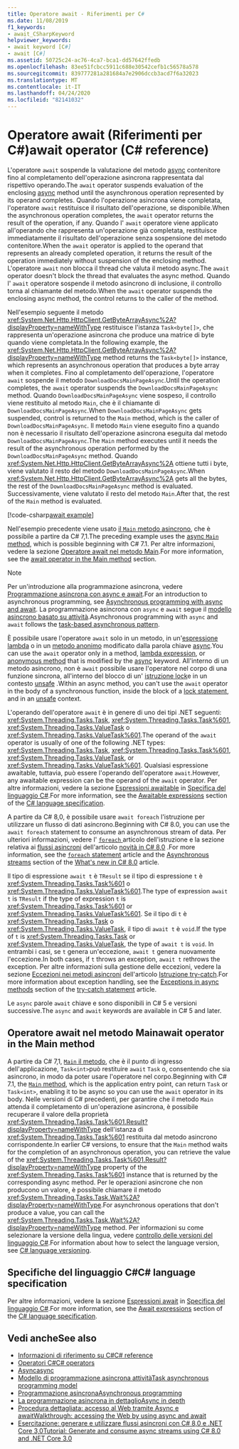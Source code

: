 ```yaml
---
title: Operatore await - Riferimenti per C#
ms.date: 11/08/2019
f1_keywords:
- await_CSharpKeyword
helpviewer_keywords:
- await keyword [C#]
- await [C#]
ms.assetid: 50725c24-ac76-4ca7-bca1-dd57642ffedb
ms.openlocfilehash: 83ee51fcbcc5911c688e30542cefb1c56578a578
ms.sourcegitcommit: 839777281a281684a7e2906dccb3acd7f6a32023
ms.translationtype: MT
ms.contentlocale: it-IT
ms.lasthandoff: 04/24/2020
ms.locfileid: "82141032"
---
```

# <a name="await-operator-c-reference"></a><span data-ttu-id="a8472-102">Operatore await (Riferimenti per C#)</span><span class="sxs-lookup"><span data-stu-id="a8472-102">await operator (C# reference)</span></span>

<span data-ttu-id="a8472-103">L'operatore `await` sospende la valutazione del metodo [async](../keywords/async.md) contenitore fino al completamento dell'operazione asincrona rappresentata dal rispettivo operando.</span><span class="sxs-lookup"><span data-stu-id="a8472-103">The `await` operator suspends evaluation of the enclosing [async](../keywords/async.md) method until the asynchronous operation represented by its operand completes.</span></span> <span data-ttu-id="a8472-104">Quando l'operazione asincrona viene completata, l'operatore `await` restituisce il risultato dell'operazione, se disponibile.</span><span class="sxs-lookup"><span data-stu-id="a8472-104">When the asynchronous operation completes, the `await` operator returns the result of the operation, if any.</span></span> <span data-ttu-id="a8472-105">Quando l' `await` operatore viene applicato all'operando che rappresenta un'operazione già completata, restituisce immediatamente il risultato dell'operazione senza sospensione del metodo contenitore.</span><span class="sxs-lookup"><span data-stu-id="a8472-105">When the `await` operator is applied to the operand that represents an already completed operation, it returns the result of the operation immediately without suspension of the enclosing method.</span></span> <span data-ttu-id="a8472-106">L'operatore `await` non blocca il thread che valuta il metodo async.</span><span class="sxs-lookup"><span data-stu-id="a8472-106">The `await` operator doesn't block the thread that evaluates the async method.</span></span> <span data-ttu-id="a8472-107">Quando l' `await` operatore sospende il metodo asincrono di inclusione, il controllo torna al chiamante del metodo.</span><span class="sxs-lookup"><span data-stu-id="a8472-107">When the `await` operator suspends the enclosing async method, the control returns to the caller of the method.</span></span>

<span data-ttu-id="a8472-108">Nell'esempio seguente il metodo <xref:System.Net.Http.HttpClient.GetByteArrayAsync%2A?displayProperty=nameWithType> restituisce l'istanza `Task<byte[]>`, che rappresenta un'operazione asincrona che produce una matrice di byte quando viene completata.</span><span class="sxs-lookup"><span data-stu-id="a8472-108">In the following example, the <xref:System.Net.Http.HttpClient.GetByteArrayAsync%2A?displayProperty=nameWithType> method returns the `Task<byte[]>` instance, which represents an asynchronous operation that produces a byte array when it completes.</span></span> <span data-ttu-id="a8472-109">Fino al completamento dell'operazione, l'operatore `await` sospende il metodo `DownloadDocsMainPageAsync`.</span><span class="sxs-lookup"><span data-stu-id="a8472-109">Until the operation completes, the `await` operator suspends the `DownloadDocsMainPageAsync` method.</span></span> <span data-ttu-id="a8472-110">Quando `DownloadDocsMainPageAsync` viene sospeso, il controllo viene restituito al metodo `Main`, che è il chiamante di `DownloadDocsMainPageAsync`.</span><span class="sxs-lookup"><span data-stu-id="a8472-110">When `DownloadDocsMainPageAsync` gets suspended, control is returned to the `Main` method, which is the caller of `DownloadDocsMainPageAsync`.</span></span> <span data-ttu-id="a8472-111">Il metodo `Main` viene eseguito fino a quando non è necessario il risultato dell'operazione asincrona eseguita dal metodo `DownloadDocsMainPageAsync`.</span><span class="sxs-lookup"><span data-stu-id="a8472-111">The `Main` method executes until it needs the result of the asynchronous operation performed by the `DownloadDocsMainPageAsync` method.</span></span> <span data-ttu-id="a8472-112">Quando <xref:System.Net.Http.HttpClient.GetByteArrayAsync%2A> ottiene tutti i byte, viene valutato il resto del metodo `DownloadDocsMainPageAsync`.</span><span class="sxs-lookup"><span data-stu-id="a8472-112">When <xref:System.Net.Http.HttpClient.GetByteArrayAsync%2A> gets all the bytes, the rest of the `DownloadDocsMainPageAsync` method is evaluated.</span></span> <span data-ttu-id="a8472-113">Successivamente, viene valutato il resto del metodo `Main`.</span><span class="sxs-lookup"><span data-stu-id="a8472-113">After that, the rest of the `Main` method is evaluated.</span></span>

[!code-csharp[await example](snippets/AwaitOperator.cs)]

<span data-ttu-id="a8472-114">Nell'esempio precedente viene usato [il `Main` metodo asincrono](../../programming-guide/main-and-command-args/index.md), che è possibile a partire da C# 7,1.</span><span class="sxs-lookup"><span data-stu-id="a8472-114">The preceding example uses the [async `Main` method](../../programming-guide/main-and-command-args/index.md), which is possible beginning with C# 7.1.</span></span> <span data-ttu-id="a8472-115">Per altre informazioni, vedere la sezione [Operatore await nel metodo Main](#await-operator-in-the-main-method).</span><span class="sxs-lookup"><span data-stu-id="a8472-115">For more information, see the [await operator in the Main method](#await-operator-in-the-main-method) section.</span></span>

> [!NOTE]
> <span data-ttu-id="a8472-116">Per un'introduzione alla programmazione asincrona, vedere [Programmazione asincrona con async e await](../../programming-guide/concepts/async/index.md).</span><span class="sxs-lookup"><span data-stu-id="a8472-116">For an introduction to asynchronous programming, see [Asynchronous programming with async and await](../../programming-guide/concepts/async/index.md).</span></span> <span data-ttu-id="a8472-117">La programmazione asincrona con `async` e `await` segue il [modello asincrono basato su attività](../../../standard/asynchronous-programming-patterns/task-based-asynchronous-pattern-tap.md).</span><span class="sxs-lookup"><span data-stu-id="a8472-117">Asynchronous programming with `async` and `await` follows the [task-based asynchronous pattern](../../../standard/asynchronous-programming-patterns/task-based-asynchronous-pattern-tap.md).</span></span>

<span data-ttu-id="a8472-118">È possibile usare l'operatore `await` solo in un metodo, in un'[espressione lambda](../../programming-guide/statements-expressions-operators/lambda-expressions.md) o in un [metodo anonimo](delegate-operator.md) modificato dalla parola chiave [async](../keywords/async.md).</span><span class="sxs-lookup"><span data-stu-id="a8472-118">You can use the `await` operator only in a method, [lambda expression](../../programming-guide/statements-expressions-operators/lambda-expressions.md), or [anonymous method](delegate-operator.md) that is modified by the [async](../keywords/async.md) keyword.</span></span> <span data-ttu-id="a8472-119">All'interno di un metodo asincrono, non è `await` possibile usare l'operatore nel corpo di una funzione sincrona, all'interno del blocco di un' [istruzione lock](../keywords/lock-statement.md)e in un contesto [unsafe](../keywords/unsafe.md) .</span><span class="sxs-lookup"><span data-stu-id="a8472-119">Within an async method, you can't use the `await` operator in the body of a synchronous function, inside the block of a [lock statement](../keywords/lock-statement.md), and in an [unsafe](../keywords/unsafe.md) context.</span></span>

<span data-ttu-id="a8472-120">L'operando dell'operatore `await` è in genere di uno dei tipi .NET seguenti: <xref:System.Threading.Tasks.Task>, <xref:System.Threading.Tasks.Task%601>, <xref:System.Threading.Tasks.ValueTask> o <xref:System.Threading.Tasks.ValueTask%601>.</span><span class="sxs-lookup"><span data-stu-id="a8472-120">The operand of the `await` operator is usually of one of the following .NET types: <xref:System.Threading.Tasks.Task>, <xref:System.Threading.Tasks.Task%601>, <xref:System.Threading.Tasks.ValueTask>, or <xref:System.Threading.Tasks.ValueTask%601>.</span></span> <span data-ttu-id="a8472-121">Qualsiasi espressione awaitable, tuttavia, può essere l'operando dell'operatore `await`.</span><span class="sxs-lookup"><span data-stu-id="a8472-121">However, any awaitable expression can be the operand of the `await` operator.</span></span> <span data-ttu-id="a8472-122">Per altre informazioni, vedere la sezione [Espressioni awaitable](~/_csharplang/spec/expressions.md#awaitable-expressions) in [Specifica del linguaggio C#](~/_csharplang/spec/introduction.md).</span><span class="sxs-lookup"><span data-stu-id="a8472-122">For more information, see the [Awaitable expressions](~/_csharplang/spec/expressions.md#awaitable-expressions) section of the [C# language specification](~/_csharplang/spec/introduction.md).</span></span>

<span data-ttu-id="a8472-123">A partire da C# 8,0, è possibile usare `await foreach` l'istruzione per utilizzare un flusso di dati asincrono.</span><span class="sxs-lookup"><span data-stu-id="a8472-123">Beginning with C# 8.0, you can use the `await foreach` statement to consume an asynchronous stream of data.</span></span> <span data-ttu-id="a8472-124">Per ulteriori informazioni, vedere l' [ `foreach` ](../keywords/foreach-in.md) articolo dell'istruzione e la sezione relativa ai [flussi asincroni](../../whats-new/csharp-8.md#asynchronous-streams) dell'articolo [novità in C# 8,0](../../whats-new/csharp-8.md) .</span><span class="sxs-lookup"><span data-stu-id="a8472-124">For more information, see the [`foreach` statement](../keywords/foreach-in.md) article and the [Asynchronous streams](../../whats-new/csharp-8.md#asynchronous-streams) section of the [What's new in C# 8.0](../../whats-new/csharp-8.md) article.</span></span>

<span data-ttu-id="a8472-125">Il tipo di espressione `await t` è `TResult` se il tipo di espressione `t` è <xref:System.Threading.Tasks.Task%601> o <xref:System.Threading.Tasks.ValueTask%601>.</span><span class="sxs-lookup"><span data-stu-id="a8472-125">The type of expression `await t` is `TResult` if the type of expression `t` is <xref:System.Threading.Tasks.Task%601> or <xref:System.Threading.Tasks.ValueTask%601>.</span></span> <span data-ttu-id="a8472-126">Se il tipo di `t` è <xref:System.Threading.Tasks.Task> o <xref:System.Threading.Tasks.ValueTask>, il tipo di `await t` è `void`.</span><span class="sxs-lookup"><span data-stu-id="a8472-126">If the type of `t` is <xref:System.Threading.Tasks.Task> or <xref:System.Threading.Tasks.ValueTask>, the type of `await t` is `void`.</span></span> <span data-ttu-id="a8472-127">In entrambi i casi, se `t` genera un'eccezione, `await t` genera nuovamente l'eccezione.</span><span class="sxs-lookup"><span data-stu-id="a8472-127">In both cases, if `t` throws an exception, `await t` rethrows the exception.</span></span> <span data-ttu-id="a8472-128">Per altre informazioni sulla gestione delle eccezioni, vedere la sezione [Eccezioni nei metodi asincroni](../keywords/try-catch.md#exceptions-in-async-methods) dell'articolo [Istruzione try-catch](../keywords/try-catch.md).</span><span class="sxs-lookup"><span data-stu-id="a8472-128">For more information about exception handling, see the [Exceptions in async methods](../keywords/try-catch.md#exceptions-in-async-methods) section of the [try-catch statement](../keywords/try-catch.md) article.</span></span>

<span data-ttu-id="a8472-129">Le `async` parole `await` chiave e sono disponibili in C# 5 e versioni successive.</span><span class="sxs-lookup"><span data-stu-id="a8472-129">The `async` and `await` keywords are available in C# 5 and later.</span></span>

## <a name="await-operator-in-the-main-method"></a><span data-ttu-id="a8472-130">Operatore await nel metodo Main</span><span class="sxs-lookup"><span data-stu-id="a8472-130">await operator in the Main method</span></span>

<span data-ttu-id="a8472-131">A partire da C# 7,1, [ `Main` il metodo](../../programming-guide/main-and-command-args/index.md), che è il punto di ingresso dell'applicazione, `Task<int>`può restituire `await` `Task` o, consentendo che sia asincrono, in modo da poter usare l'operatore nel corpo.</span><span class="sxs-lookup"><span data-stu-id="a8472-131">Beginning with C# 7.1, the [`Main` method](../../programming-guide/main-and-command-args/index.md), which is the application entry point, can return `Task` or `Task<int>`, enabling it to be async so you can use the `await` operator in its body.</span></span> <span data-ttu-id="a8472-132">Nelle versioni di C# precedenti, per garantire che il metodo `Main` attenda il completamento di un'operazione asincrona, è possibile recuperare il valore della proprietà <xref:System.Threading.Tasks.Task%601.Result?displayProperty=nameWithType> dell'istanza di <xref:System.Threading.Tasks.Task%601> restituita dal metodo asincrono corrispondente.</span><span class="sxs-lookup"><span data-stu-id="a8472-132">In earlier C# versions, to ensure that the `Main` method waits for the completion of an asynchronous operation, you can retrieve the value of the <xref:System.Threading.Tasks.Task%601.Result?displayProperty=nameWithType> property of the <xref:System.Threading.Tasks.Task%601> instance that is returned by the corresponding async method.</span></span> <span data-ttu-id="a8472-133">Per le operazioni asincrone che non producono un valore, è possibile chiamare il metodo <xref:System.Threading.Tasks.Task.Wait%2A?displayProperty=nameWithType>.</span><span class="sxs-lookup"><span data-stu-id="a8472-133">For asynchronous operations that don't produce a value, you can call the <xref:System.Threading.Tasks.Task.Wait%2A?displayProperty=nameWithType> method.</span></span> <span data-ttu-id="a8472-134">Per informazioni su come selezionare la versione della lingua, vedere [controllo delle versioni del linguaggio C#](../configure-language-version.md).</span><span class="sxs-lookup"><span data-stu-id="a8472-134">For information about how to select the language version, see [C# language versioning](../configure-language-version.md).</span></span>

## <a name="c-language-specification"></a><span data-ttu-id="a8472-135">Specifiche del linguaggio C#</span><span class="sxs-lookup"><span data-stu-id="a8472-135">C# language specification</span></span>

<span data-ttu-id="a8472-136">Per altre informazioni, vedere la sezione [Espressioni await](~/_csharplang/spec/expressions.md#await-expressions) in [Specifica del linguaggio C#](~/_csharplang/spec/introduction.md).</span><span class="sxs-lookup"><span data-stu-id="a8472-136">For more information, see the [Await expressions](~/_csharplang/spec/expressions.md#await-expressions) section of the [C# language specification](~/_csharplang/spec/introduction.md).</span></span>

## <a name="see-also"></a><span data-ttu-id="a8472-137">Vedi anche</span><span class="sxs-lookup"><span data-stu-id="a8472-137">See also</span></span>

- [<span data-ttu-id="a8472-138">Informazioni di riferimento su C#</span><span class="sxs-lookup"><span data-stu-id="a8472-138">C# reference</span></span>](../index.md)
- [<span data-ttu-id="a8472-139">Operatori C#</span><span class="sxs-lookup"><span data-stu-id="a8472-139">C# operators</span></span>](index.md)
- [<span data-ttu-id="a8472-140">Async</span><span class="sxs-lookup"><span data-stu-id="a8472-140">async</span></span>](../keywords/async.md)
- [<span data-ttu-id="a8472-141">Modello di programmazione asincrona attività</span><span class="sxs-lookup"><span data-stu-id="a8472-141">Task asynchronous programming model</span></span>](../../programming-guide/concepts/async/task-asynchronous-programming-model.md)
- [<span data-ttu-id="a8472-142">Programmazione asincrona</span><span class="sxs-lookup"><span data-stu-id="a8472-142">Asynchronous programming</span></span>](../../async.md)
- [<span data-ttu-id="a8472-143">La programmazione asincrona in dettaglio</span><span class="sxs-lookup"><span data-stu-id="a8472-143">Async in depth</span></span>](../../../standard/async-in-depth.md)
- [<span data-ttu-id="a8472-144">Procedura dettagliata: accesso al Web tramite Async e await</span><span class="sxs-lookup"><span data-stu-id="a8472-144">Walkthrough: accessing the Web by using async and await</span></span>](../../programming-guide/concepts/async/walkthrough-accessing-the-web-by-using-async-and-await.md)
- [<span data-ttu-id="a8472-145">Esercitazione: generare e utilizzare flussi asincroni con C# 8,0 e .NET Core 3,0</span><span class="sxs-lookup"><span data-stu-id="a8472-145">Tutorial: Generate and consume async streams using C# 8.0 and .NET Core 3.0</span></span>](../../tutorials/generate-consume-asynchronous-stream.md)
